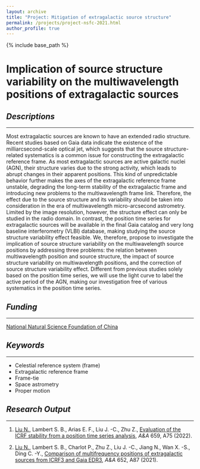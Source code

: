 ```yaml
---
layout: archive
title: "Project: Mitigation of extragalactic source structure"
permalink: /projects/project-nsfc-2021.html
author_profile: true
---
```


{% include base_path %}

# Implication of source structure variability on the multiwavelength positions of extragalactic sources


## *Descriptions*
---

Most extragalactic sources are known to have an extended radio structure. 
Recent studies based on Gaia data indicate the existence of the milliarcsecond-scale optical jet, which suggests that the source structure-related systematics is a common issue for constructing the extragalactic reference frame. 
As most extragalactic sources are active galactic nuclei (AGN), their structure varies due to the strong activity, which leads to abrupt changes in their apparent positions. 
This kind of unpredictable behavior further makes the axes of the extragalactic reference frame unstable, degrading the long-term stability of the extragalactic frame and introducing new problems to the multiwavelength frame link. 
Therefore, the effect due to the source structure and its variability should be taken into consideration in the era of multiwavelength micro-arcsecond astrometry.
Limited by the image resolution, however, the structure effect can only be studied in the radio domain. 
In contrast, the position time series for extragalactic sources will be available in the final Gaia catalog and very long baseline interferometry (VLBI) database, making studying the source structure variability effect feasible. 
We, therefore, propose to investigate the implication of source structure variability on the multiwavelength source positions by addressing three problems: 
the relation between multiwavelength position and source structure, the impact of source structure variability on multiwavelength positions, and the correction of source structure variability effect.
Different from previous studies solely based on the position time series, we will use the light curve to label the active period of the AGN, making our investigation free of various systematics in the position time series.

## *Funding*
---

[National Natural Science Foundation of China](https://www.nsfc.gov.cn/english/site_1/index.html)


## *Keywords*
---

- Celestial reference system (frame) 
- Extragalactic reference frame
- Frame-tie 
- Space astrometry 
- Proper motion


## *Research Output*
---

<!--</div>-->
<div class="user-publications" >
    <ol>
        <!-- work on ICRF axis stability -->
      <li>
          <p> <u>Liu N.</u>,
          Lambert S. B., Arias E. F., Liu J. -C., Zhu Z.,
          <a href="{{ "/files/paper/aa42632-21.pdf" | prepend: site.baseurl | prepend: site.url }}">Evaluation of the ICRF stability from a position time series analysis</a>,
          <i>A&amp;A</i> 659, A75 (2022).
          </p>
      </li>
        <!-- work on multifrequency position comparison -->
      <li>
          <p> <u>Liu N.</u>,
          Lambert S. B., Charlot P., Zhu Z., Liu J. -C., Jiang N., Wan X. -S., Ding C. -Y.,
          <a href="{{ "/files/paper/aa38179-20.pdf" | prepend: site.baseurl | prepend: site.url }}">Comparison of multifrequency positions of extragalactic sources from ICRF3 and Gaia EDR3</a>,
          <i>A&amp;A</i> 652, A87 (2021).
          </p>
      </li>
    </ol>
</div>

